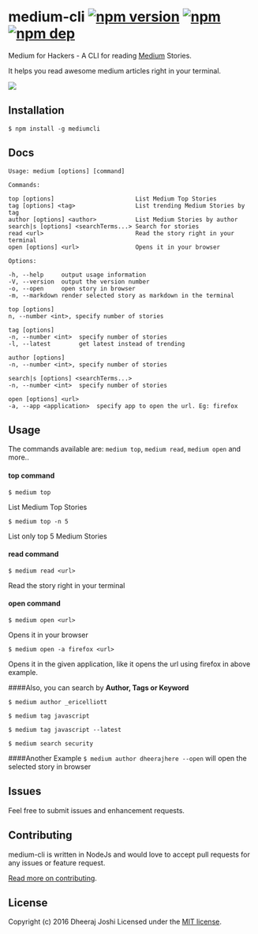 medium-cli [![npm version](https://badge.fury.io/js/mediumcli.svg)](https://www.npmjs.com/package/mediumcli) [![npm](https://img.shields.io/npm/dt/mediumcli.svg)](https://www.npmjs.com/package/mediumcli) [![npm dep](https://david-dm.org/djadmin/medium-cli.svg)](https://david-dm.org/djadmin/medium-cli.svg)
==========

Medium for Hackers - A CLI for reading [Medium](https://medium.com) Stories.

It helps you read awesome medium articles right in your terminal.

![](http://i.imgur.com/nO3RyMT.gif)

Installation
------------

`$ npm install -g mediumcli`

Docs
----
    Usage: medium [options] [command]

    Commands:

    top [options]                       List Medium Top Stories
    tag [options] <tag>                 List trending Medium Stories by tag
    author [options] <author>           List Medium Stories by author
    search|s [options] <searchTerms...> Search for stories
    read <url>                          Read the story right in your terminal
    open [options] <url>                Opens it in your browser

    Options:

    -h, --help     output usage information
    -V, --version  output the version number
    -o, --open     open story in browser
    -m, --markdown render selected story as markdown in the terminal

    top [options]
    n, --number <int>, specify number of stories

    tag [options]
    -n, --number <int>  specify number of stories
    -l, --latest        get latest instead of trending 

    author [options]
    -n, --number <int>, specify number of stories

    search|s [options] <searchTerms...>
    -n, --number <int>  specify number of stories

    open [options] <url>
    -a, --app <application>  specify app to open the url. Eg: firefox

Usage
-----
The commands available are: `medium top`, `medium read`, `medium open` and more..

#### top command
`$ medium top`

List Medium Top Stories

`$ medium top -n 5`

List only top 5 Medium Stories

#### read command
`$ medium read <url>`

Read the story right in your terminal

#### open command
`$ medium open <url>`

Opens it in your browser

`$ medium open -a firefox <url>`  

Opens it in the given application, like it opens the url using firefox in above example.

####Also, you can search by **Author, Tags or Keyword**

`$ medium author _ericelliott`  

`$ medium tag javascript`   

`$ medium tag javascript --latest`  

`$ medium search security`

####Another Example
`$ medium author dheerajhere --open` will open the selected story in browser

Issues
------

Feel free to submit issues and enhancement requests.


Contributing
------------

medium-cli is written in NodeJs and would love to accept pull requests for any issues or feature request.

[Read more on contributing](./CONTRIBUTING.md).


License
-------

Copyright (c) 2016 Dheeraj Joshi
Licensed under the [MIT license](http://opensource.org/licenses/MIT).
